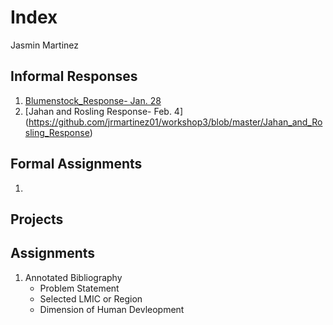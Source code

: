 # Index 

Jasmin Martinez 

## Informal Responses

1. [Blumenstock_Response- Jan. 28](https://jrmartinez01.github.io/workshop3/bluemenstock)
2. [Jahan and Rosling Response- Feb. 4] (https://github.com/jrmartinez01/workshop3/blob/master/Jahan_and_Rosling_Response)

## Formal Assignments 

1. 

## Projects 

## Assignments

 1. Annotated Bibliography 
    - Problem Statement 
    - Selected LMIC or Region 
    - Dimension of Human Devleopment 
